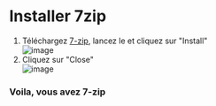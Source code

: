 # Installer 7zip
1. Téléchargez [7-zip](https://7-zip.org/a/7z2201-x64.exe), lancez le et cliquez sur "Install"   
![image](https://user-images.githubusercontent.com/57889852/197608526-c0353788-a408-4f3d-ac43-d2f0cf5ff933.png)
2. Cliquez sur "Close"  
![image](https://user-images.githubusercontent.com/57889852/197609174-bae20174-cce8-4e87-a2dd-302ba48b6be7.png)
### Voila, vous avez 7-zip
